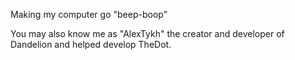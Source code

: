 Making my computer go "beep-boop"

You may also know me as "AlexTykh" the creator and developer of Dandelion and helped develop TheDot.
<!---
otykh/otykh is a ✨ special ✨ repository because its `README.md` (this file) appears on your GitHub profile.
You can click the Preview link to take a look at your changes.
--->
